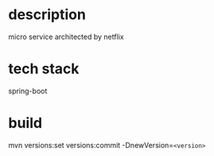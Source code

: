 description
=======
micro service architected by netflix

tech stack
=======
spring-boot

build
=======
mvn versions:set versions:commit -DnewVersion=`<version>`